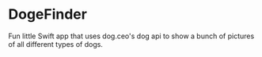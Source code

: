 # DogeFinder
Fun little Swift app that uses dog.ceo's dog api to show a bunch of pictures of all different types of dogs.
